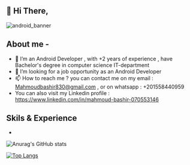 ## 👋 Hi There,

![android_banner](https://user-images.githubusercontent.com/45299156/166454578-d1a648ed-eb23-4741-89de-ffc61fc2a669.png)

## About me -

- 👀 I’m an Android Developer , with +2 years of experience , have Bachelor's degree in computer science IT-department
- 💞️ I’m looking for a job opportunity as an Android Developer 
- 📫 How to reach me ? you can contact me on my email : Mahmoudbashir830@gmail.com , or on whatsapp : +201558440959
- You can also visit my Linkedin profile : https://www.linkedin.com/in/mahmoud-bashir-070553146

## Skils & Experience
*
                                                                                                                          
<!---
MahmoudBashir97/MahmoudBashir97 is a ✨ special ✨ repository because its `README.md` (this file) appears on your GitHub profile.
You can click the Preview link to take a look at your changes.
--->

![Anurag's GitHub stats](https://github-readme-stats.vercel.app/api?username=MahmoudBashir97&theme=dark&show_icons=true)

[![Top Langs](https://github-readme-stats.vercel.app/api/top-langs/?username=MahmoudBashir97&layout=compact)](https://github.com/anuraghazra/github-readme-stats)


